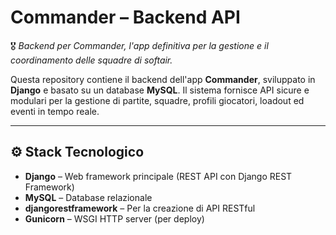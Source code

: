 # Commander – Backend API

🎖️ _Backend per Commander, l'app definitiva per la gestione e il coordinamento delle squadre di softair._

Questa repository contiene il backend dell'app **Commander**, sviluppato in **Django** e basato su un database **MySQL**. Il sistema fornisce API sicure e modulari per la gestione di partite, squadre, profili giocatori, loadout ed eventi in tempo reale.

---

## ⚙️ Stack Tecnologico

- **Django** – Web framework principale (REST API con Django REST Framework)
- **MySQL** – Database relazionale
- **djangorestframework** – Per la creazione di API RESTful
- **Gunicorn** – WSGI HTTP server (per deploy)


